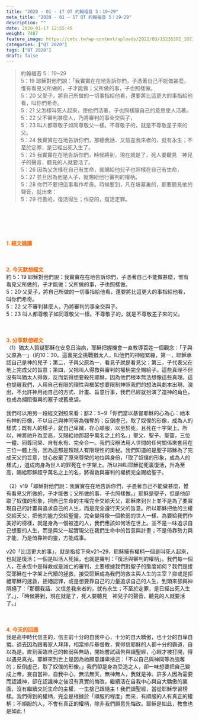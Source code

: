 ```yaml
---
title: "2020 - 01 - 17 QT 約翰福音 5：19~29"
meta_title: "2020 - 01 - 17 QT 約翰福音 5：19~29"
description: ""
date: 2020-01-17 12:55:45
weight: 7487
feature_image: https://cmtc.tw/wp-content/uploads/2022/03/15235392_10211799862337740_180693556567566654_o-1.webp
categories: ["QT 2020"]
tags: ["QT 2020"]
draft: false
---
```


<blockquote>約翰福音 5：19~29<br />
5：19 耶穌對他們說：「我實實在在地告訴你們，子憑著自己不能做甚麼，惟有看見父所做的，子才能做；父所做的事，子也照樣做。<br />
5：20 父愛子，將自己所做的一切事指給他看，還要將比這更大的事指給他看，叫你們希奇。<br />
5：21 父怎樣叫死人起來，使他們活著，子也照樣隨自己的意思使人活著。<br />
5：22 父不審判甚麼人，乃將審判的事全交與子，<br />
5：23 叫人都尊敬子如同尊敬父一樣。不尊敬子的，就是不尊敬差子來的父。<br />
5：24 我實實在在地告訴你們，那聽我話、又信差我來者的，就有永生；不至於定罪，是已經出死入生了。<br />
5：25 我實實在在地告訴你們，時候將到，現在就是了，死人要聽見　神兒子的聲音，聽見的人就要活了。<br />
5：26 因為父怎樣在自己有生命，就賜給他兒子也照樣在自己有生命，<br />
5：27 並且因為他是人子，就賜給他行審判的權柄。<br />
5：28 你們不要把這事看作希奇。時候要到，凡在墳墓裏的，都要聽見他的聲音，就出來：<br />
5：29 行善的，復活得生；作惡的，復活定罪。</blockquote><br />
&nbsp;<br />
<br />
&nbsp;<br />
<br />
<span style="color: #ff6600;"><strong>1. </strong><strong>經文誦讀</strong></span><br />
<br />
<span style="color: #ff6600;"><strong> </strong></span><br />
<br />
<span style="color: #ff6600;"><strong>2. 今天默想</strong><strong>經文<br />
</strong></span>約 5：19 耶穌對他們說：我實實在在地告訴你們，子憑著自己不能做甚麼，惟有看見父所做的，子才能做；父所做的事，子也照樣做。<br />
5：20 父愛子，將自己所做的一切事指給他看，還要將比這更大的事指給他看，叫你們希奇。<br />
5：22 父不審判甚麼人，乃將審判的事全交與子。<br />
5：23 叫人都尊敬子如同尊敬父一樣。不尊敬子的，就是不尊敬差子來的父。<br />
<br />
&nbsp;<br />
<br />
<span style="color: #ff6600;"><strong>3. 分享默想經文<br />
</strong></span>（1）猶太人質疑耶穌在安息日治病，耶穌把握機會一直教導百姓一個觀念：「子與父原為一」（約10：30。這裏完全挑戰猶太人，叫他們的神經緊繃，第一，耶穌承認自己是神的兒子；第二，子與父原為一，看見子就是看見父；第三，子代表父在地上完成父的旨意；第四，父把叫人得救與審判的權柄完全賜給子。這些真理不但沒有叫猶太人得救，反而氣得想要殺死耶穌，因為他們根本無法想像這些真理。這也提醒我們，人用自己有限的理性與框架想要限制神照我們的想法與劇本出現、演出，不允許神用祂自己的方式、計畫、旨意行事，我們已經就扮演了造神的角色，也成為攔阻復興的塞子或舊皮袋。<br />
<br />
我們可以用另一段經文對照來看：腓2：5~9「你們當以基督耶穌的心為心：祂本有神的形像，不以自己與神同等為強奪的；反倒虛己，取了奴僕的形像，成為人的樣式；既有人的樣子，就自己卑微，存心順服，以至於死，且死在十字架上。所以，神將祂升為至高，又賜給祂那超乎萬名之上的名。」聖父、聖子、聖靈，三位一體、同尊同榮、自有永有、完全合一。我們沒辦法用人世間的任何關係來套用在三位一體上面，因為這都是超越人有限理性的奧秘。我們知道的是聖子耶穌為了完成天父的旨意，甘心放棄了原來尊榮的地位與身份，「取了奴僕的形象，成為人的樣式」，道成肉身為世人的罪死在十字架上。所以神叫耶穌從死裏復活，升為至高，賜給耶穌超乎萬名之上的名，將得救與審判的權柄完全賜給聖子。<br />
<br />
（2）v19「耶穌對他們說：我實實在在地告訴你們，子憑著自己不能做甚麼，惟有看見父所做的，子才能做；父所做的事，子也照樣做。」耶穌是聖子，但是他卻取了奴僕的形象，把自己生命的主權完全交給天父，耶穌來到世上並不是為了要實現自己的計畫與追求自己的人生，而是完全遵行天父的旨意。所以耶穌把他的主權交給天父，把他的能力交給聖靈，完全變得像一個軟弱的世人一樣，為要給我們作美好的榜樣，就是身為一個被造的人，我們應該如何活在世上。並不是一味追求自己想要的人生，而是與父一起實現父在我們生命中的旨意與計畫；不是倚靠勢力與才能，乃是倚靠神的靈，方能成事。<br />
<br />
v20「比這更大的事」，就是指接下來v21~29，耶穌擁有權柄一個是叫死人起來，也就是復活；一個是叫活人死掉，也就是審判：「復活與審判的權柄」。我們每一個人，在永恆中是得救或是滅亡的審判，主要根據我們對聖子的態度如何？我們是接受耶穌在十字架上代贖的拯救，接受耶穌成為我們的救主與人生的主宰？抑或是拒絕耶穌的拯救，拒絕認罪，或是想要靠自己的力量追求自己的人生，到頭來卻與神隔絕了：「那聽我話、又信差我來者的，就有永生；不至於定罪，是已經出死入生了。」、「時候將到，現在就是了，死人要聽見　神兒子的聲音，聽見的人就要活了。」<br />
<br />
&nbsp;<br />
<br />
<span style="color: #ff6600;"><strong>4. 今天的回應<br />
</strong></span>我是高中時代信主的，信主前十分的自我中心，十分的自大驕傲，也十分的自卑自憐。過去因為跟著家人拜拜，相當排斥基督教，覺得信耶穌的人都十分的霸道，自以為是。直到面臨自己的軟弱與無助，開始嘗試禱告與讀聖經，心眼才被打開，得以遇見真光。耶穌來到世上是因為祂願意謙卑捨己：「不以自己與神同等為強奪的；反倒虛己，取了奴僕的形像。」我們卻是身為受造之人，卻一味想要把自己變成上帝，妄自當神，自我中心，無法無天，無神無人，我就是神。許多人因為需要而認識神，卻在認識神之後沒有真實的悔改，繼續活在自我中心與自大驕傲的裏面，沒有繼續交託生命的主權，一生捨己跟隨主！我們讀聖經，當從耶穌學習榜樣。我們得到的權柄，完全是根據於「順服的程度」而來，有順服的人有真正的權柄；不順服的人，不會有真正的權柄，除非我們願意先悔改。耶穌是如此，教會也是如此！<br />
<br />
&nbsp;
        